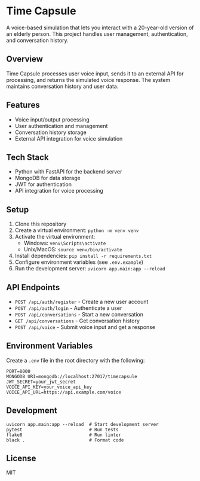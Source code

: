# Time Capsule

A voice-based simulation that lets you interact with a 20-year-old version of an elderly person. This project handles user management, authentication, and conversation history.

## Overview

Time Capsule processes user voice input, sends it to an external API for processing, and returns the simulated voice response. The system maintains conversation history and user data.

## Features

- Voice input/output processing
- User authentication and management
- Conversation history storage
- External API integration for voice simulation

## Tech Stack

- Python with FastAPI for the backend server
- MongoDB for data storage
- JWT for authentication
- API integration for voice processing

## Setup

1. Clone this repository
2. Create a virtual environment: `python -m venv venv`
3. Activate the virtual environment:
   - Windows: `venv\Scripts\activate`
   - Unix/MacOS: `source venv/bin/activate`
4. Install dependencies: `pip install -r requirements.txt`
5. Configure environment variables (see `.env.example`)
6. Run the development server: `uvicorn app.main:app --reload`

## API Endpoints

- `POST /api/auth/register` - Create a new user account
- `POST /api/auth/login` - Authenticate a user
- `POST /api/conversations` - Start a new conversation
- `GET /api/conversations` - Get conversation history
- `POST /api/voice` - Submit voice input and get a response

## Environment Variables

Create a `.env` file in the root directory with the following:

```
PORT=8000
MONGODB_URI=mongodb://localhost:27017/timecapsule
JWT_SECRET=your_jwt_secret
VOICE_API_KEY=your_voice_api_key
VOICE_API_URL=https://api.example.com/voice
```

## Development

```
uvicorn app.main:app --reload  # Start development server
pytest                         # Run tests
flake8                         # Run linter
black .                        # Format code
```

## License

MIT 